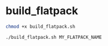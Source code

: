 # build_flatpack

```bash
chmod +x build_flatpack.sh
```

```bash
./build_flatpack.sh MY_FLATPACK_NAME
```